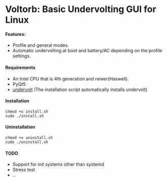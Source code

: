 # Voltorb: Basic Undervolting GUI for Linux

#### Features:
- Profile and general modes.
- Automatic undervolting at boot and battery/AC depending on the profile settings.

#### Requirements
- An Intel CPU that is 4th generation and newer(Haswell).
- PyQt5
- [undervolt](https://github.com/georgewhewell/undervolt) (The installation script automatically installs undervolt)

#### Installation
```
chmod +x install.sh
sudo ./install.sh
```

#### Uninstallation
```
chmod +x uninstall.sh
sudo ./uninstall.sh
```

#### TODO
- Support for init systems other than systemd
- Stress test
- ..
